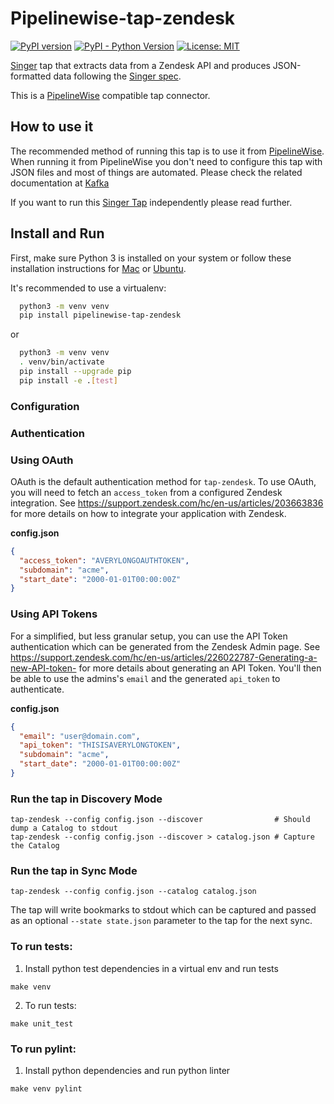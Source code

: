 # Pipelinewise-tap-zendesk

[![PyPI version](https://badge.fury.io/py/pipelinewise-tap-zendesk.svg)](https://badge.fury.io/py/pipelinewise-tap-zendesk)
[![PyPI - Python Version](https://img.shields.io/pypi/pyversions/pipelinewise-tap-zendesk.svg)](https://pypi.org/project/pipelinewise-tap-zendesk/)
[![License: MIT](https://img.shields.io/badge/License-GPLv3-yellow.svg)](https://opensource.org/licenses/GPL-3.0)

[Singer](https://www.singer.io/) tap that extracts data from a Zendesk API and produces JSON-formatted data following 
the [Singer spec](https://github.com/singer-io/getting-started/blob/master/docs/SPEC.md).

This is a [PipelineWise](https://transferwise.github.io/pipelinewise) compatible tap connector.

## How to use it

The recommended method of running this tap is to use it from [PipelineWise](https://transferwise.github.io/pipelinewise). When running it from PipelineWise you don't need to configure this tap with JSON files and most of things are automated. Please check the related documentation at [Kafka](https://transferwise.github.io/pipelinewise/connectors/taps/zendesk.html)

If you want to run this [Singer Tap](https://singer.io) independently please read further.

## Install and Run

First, make sure Python 3 is installed on your system or follow these
installation instructions for [Mac](http://docs.python-guide.org/en/latest/starting/install3/osx/) or
[Ubuntu](https://www.digitalocean.com/community/tutorials/how-to-install-python-3-and-set-up-a-local-programming-environment-on-ubuntu-16-04).

It's recommended to use a virtualenv:

```bash
  python3 -m venv venv
  pip install pipelinewise-tap-zendesk
```

or

```bash
  python3 -m venv venv
  . venv/bin/activate
  pip install --upgrade pip
  pip install -e .[test]
```

### Configuration

### Authentication

### Using OAuth

OAuth is the default authentication method for `tap-zendesk`. To use OAuth, you will need to fetch an `access_token` from a configured Zendesk integration. See https://support.zendesk.com/hc/en-us/articles/203663836 for more details on how to integrate your application with Zendesk.

**config.json**
```json
{
  "access_token": "AVERYLONGOAUTHTOKEN",
  "subdomain": "acme",
  "start_date": "2000-01-01T00:00:00Z"
}
```

### Using API Tokens

For a simplified, but less granular setup, you can use the API Token authentication which can be generated from the Zendesk Admin page. See https://support.zendesk.com/hc/en-us/articles/226022787-Generating-a-new-API-token- for more details about generating an API Token. You'll then be able to use the admins's `email` and the generated `api_token` to authenticate.

**config.json**
```json
{
  "email": "user@domain.com",
  "api_token": "THISISAVERYLONGTOKEN",
  "subdomain": "acme",
  "start_date": "2000-01-01T00:00:00Z"
}
```

### Run the tap in Discovery Mode

```
tap-zendesk --config config.json --discover                # Should dump a Catalog to stdout
tap-zendesk --config config.json --discover > catalog.json # Capture the Catalog
```

### Run the tap in Sync Mode

```
tap-zendesk --config config.json --catalog catalog.json
```

The tap will write bookmarks to stdout which can be captured and passed as an optional `--state state.json` parameter to the tap for the next sync.


### To run tests:

1. Install python test dependencies in a virtual env and run tests
```
make venv
```

2. To run tests:
```
make unit_test
```

### To run pylint:

1. Install python dependencies and run python linter
```
make venv pylint
```